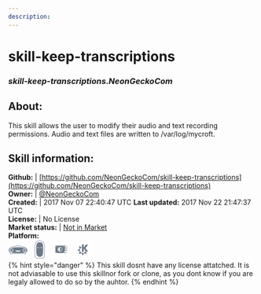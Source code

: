 ```yaml
---    
description:   
---    
```

# skill-keep-transcriptions  
### _skill-keep-transcriptions.NeonGeckoCom_  
## About:  
This skill allows the user to modify their audio and text recording permissions. Audio and text files are written to /var/log/mycroft.

## Skill information:  
**Github:** | [https://github.com/NeonGeckoCom/skill-keep-transcriptions](https://github.com/NeonGeckoCom/skill-keep-transcriptions)  
**Owner:** | [@NeonGeckoCom](https://github.com/NeonGeckoCom)  
**Created:** | 2017 Nov 07 22:40:47 UTC  **Last updated:** 2017 Nov 22 21:47:37 UTC  
**License:** | No License  
**Market status:** | [Not in Market](https://market.mycroft.ai/skill/)  
**Platform:**  
 ![](../.gitbook/assets/mark-1-icon.png)  ![](../.gitbook/assets/mark-2-icon.png)  ![](../.gitbook/assets/picroft-icon.png)  ![](../.gitbook/assets/kde.png)   
{% hint style="danger" %}
This skill dosnt have any license attatched. It is not adviasable to use this skillnor fork or clone, as you dont know if you are legaly allowed to do so by the auhtor.
{% endhint %}
